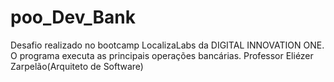 # poo_Dev_Bank
Desafio realizado no bootcamp LocalizaLabs da DIGITAL INNOVATION ONE. O programa executa as principais operações bancárias. Professor Eliézer Zarpelão(Arquiteto de Software)
